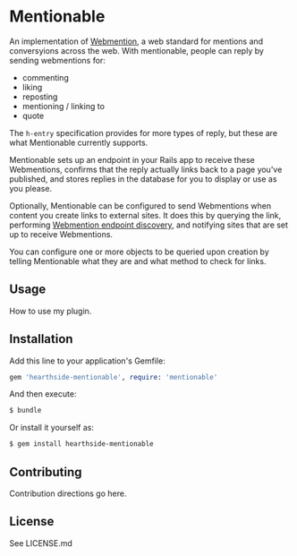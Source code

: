 # Mentionable

An implementation of [Webmention], a web standard for mentions and conversyions
across the web. With mentionable, people can reply by sending webmentions for:

[Webmention]: <https://www.w3.org/TR/webmention/> "Webmention W3C Recommendation"

- commenting
- liking
- reposting
- mentioning / linking to
- quote

The `h-entry` specification provides for more types of reply, but these are what
Mentionable currently supports.

Mentionable sets up an endpoint in your Rails app to receive these Webmentions,
confirms that the reply actually links back to a page you've published, and
stores replies in the database for you to display or use as you please.

Optionally, Mentionable can be configured to send Webmentions when content you
create links to external sites. It does this by querying the link, performing
[Webmention endpoint discovery], and notifying sites that are set up to receive
Webmentions.

[Webmention endpoint discovery]: <https://www.w3.org/TR/webmention/#sender-discovers-receiver-webmention-endpoint>

You can configure one or more objects to be queried upon creation by telling
Mentionable what they are and what method to check for links.

## Usage
How to use my plugin.

## Installation
Add this line to your application's Gemfile:

```ruby
gem 'hearthside-mentionable', require: 'mentionable'
```

And then execute:
```bash
$ bundle
```

Or install it yourself as:
```bash
$ gem install hearthside-mentionable
```

## Contributing
Contribution directions go here.

## License

See LICENSE.md
